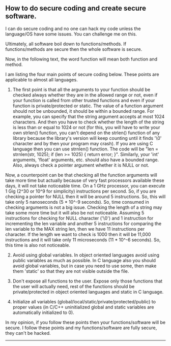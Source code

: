 
**How to do secure coding and create secure software.**
----

I can do secure coding and no one can hack my code unless the language/OS have
some issues. You can challenge me on this.

Ultimately, all software boil down to functions/methods. If functions/methods
are secure then the whole software is secure.

Now, in the following text, the word function will mean both function and
method.

I am listing the four main points of secure coding below. These points are
applicable to almost all languages.

1. The first point is that all the arguments to your function should be checked
always whether they are in the allowed range or not, even if your function is
called from other trusted functions and even if your function is
private/protected or static. The value of a function argument should not be
unbounded, it should be within a bounded range. For example, you can specify
that the string argument accepts at most 1024 characters. And then you have to
check whether the length of the string is less than or equal to 1024 or not
(for this, you will have to write your own strlen() function, you can't depend
on the strlen() function of any library because the library's version will keep
counting until it finds '\0' character and by then your program may crash).
If you are using C language then you can use strnlen() function. The code will
be "len = strnlen(str, 1025); if (len >= 1025) { return error; }". Similarly,
your 'int' arguments, 'float' arguments, etc. should also have a bounded range.
Also, always check a pointer argument whether it is NULL or not.

Now, a counterpoint can be that checking all the function arguments will
take more time but actually because of very fast processors available these
days, it will not take noticeable time. On a 1 GHz processor, you can execute
1 Gig (2^30 or 10^9 for simplicity) instructions per second. So, if you are
checking a pointer for NULL then it will be around 5 instructions. So, this
will take only 5 nanoseconds (5 * 10^-9 seconds). So, time consumed in checking
arguments is not a big issue. Checking the length of a string may take some more
time but it will also be not noticeable. Assuming 5 instructions for checking
for NULL character ('\0') and 1 instruction for incrementing the len variable
and another 5 instructions for comparing the len variable to the MAX string len,
then we have 11 instructions per character. If the length we want to check is
1000 then it will be 11,000 instructions and it will take only 11 microseconds
(11 * 10^-6 seconds). So, this time is also not noticeable.

2. Avoid using global variables. In object oriented languages avoid using public
variables as much as possible. In C language also you should avoid global
variables, but in case you need to use some, then make them 'static' so that
they are not visible outside the file.

3. Don't expose all functions to the user. Expose only those functions that the
user will actually need, rest of the functions should be private/protected in
object oriented languages and static in C language.

4. Initialize all variables (global/local/static/private/protected/public) to
   proper values (in C/C++ uninitialized global and static variables are
   automatically initialized to 0).

In my opinion, if you follow these points then your functions/software will be
secure. I follow these points and my functions/software are fully secure, they
can't be hacked.

----
